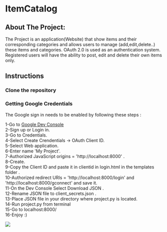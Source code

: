 # ItemCatalog

## About The Project:
The Project is an application(Website) that show items and their corresponding categories and allows users to  manage (add,edit,delete..) these items and categories.
OAuth 2.0 is used as an authentication system. Registered users will have the ability to post, edit and delete their own items only.

## Instructions

### Clone the repository <br>


### Getting Google Credentials
The Google sign in needs to be enabled by following these steps :

1-Go to [Google Dev Console](https://console.developers.google.com) <br>
2-Sign up or Login in.<br>
3-Go to Credentials.<br>
4-Select Create Crendentials -> OAuth Client ID.<br>
5-Select Web application. <br>
6-Enter name 'My Project'.<br>
7-Authorized JavaScript origins = 'http://localhost:8000' .<br>
8-Create.<br>
9-Copy the Client ID and paste it in clientid in login.html in the templates folder .<br>
10-Authorized redirect URIs = 'http://localhost:8000/login' and 'http://localhost:8000/gconnect' and save it.<br>
11-On the Dev Console Select Download JSON .<br>
12-Rename JSON file to client_secrets.json .<br>
13-Place JSON file in your directory where project.py is located.<br>
14-Run project.py from terminal <br>
15-Go to localhost:8000/ <br>
16-Enjoy :) <br>

![](gif.gif)





